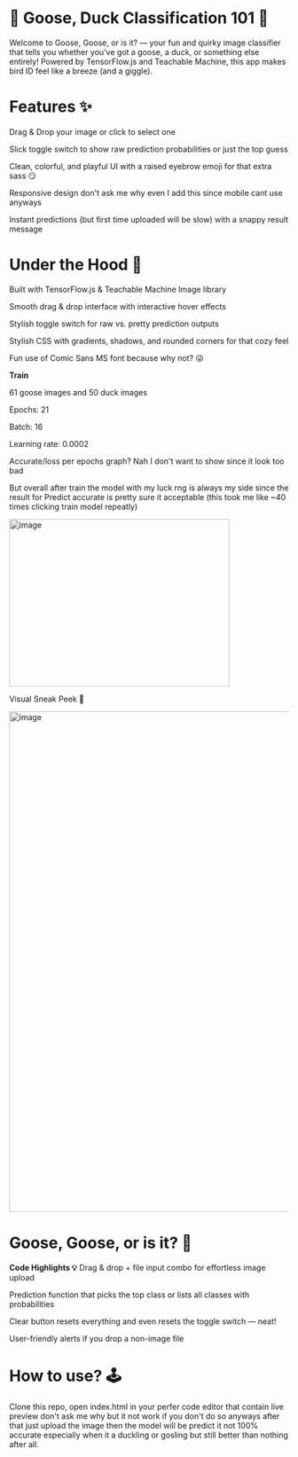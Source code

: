 # 🦆 Goose, Duck Classification 101 🪿
Welcome to Goose, Goose, or is it? — your fun and quirky image classifier that tells you whether you’ve got a goose, a duck, or something else entirely! Powered by TensorFlow.js and Teachable Machine, this app makes bird ID feel like a breeze (and a giggle).

# Features ✨
Drag & Drop your image or click to select one

Slick toggle switch to show raw prediction probabilities or just the top guess

Clean, colorful, and playful UI with a raised eyebrow emoji for that extra sass 😏

Responsive design don't ask me why even I add this since mobile cant use anyways

Instant predictions (but first time uploaded will be slow) with a snappy result message

# Under the Hood 🔧
Built with TensorFlow.js & Teachable Machine Image library

Smooth drag & drop interface with interactive hover effects

Stylish toggle switch for raw vs. pretty prediction outputs

Stylish CSS with gradients, shadows, and rounded corners for that cozy feel

Fun use of Comic Sans MS font because why not? 😜

**Train**

61 goose images and 50 duck images

Epochs: 21

Batch: 16

Learning rate: 0.0002

Accurate/loss per epochs graph? Nah I don't want to show since it look too bad

But overall after train the model with my luck rng is always my side since the result for Predict accurate is pretty sure it acceptable (this took me like ~40 times clicking train model repeatly)

<img width="397" height="302" alt="image" src="https://github.com/user-attachments/assets/723a0de9-e014-4db6-bfda-e51b8047d1cd" />

Visual Sneak Peek 👀

<img width="1919" height="903" alt="image" src="https://github.com/user-attachments/assets/905b76df-5cc2-4200-923c-f7a5b149cb50" />

# Goose, Goose, or is it? 🤨

**Code Highlights 💡**
Drag & drop + file input combo for effortless image upload

Prediction function that picks the top class or lists all classes with probabilities

Clear button resets everything and even resets the toggle switch — neat!

User-friendly alerts if you drop a non-image file

# How to use? 🕹️
Clone this repo, open index.html in your perfer code editor that contain live preview don't ask me why but it not work if you don't do so anyways after that just upload the image then the model will be predict it not 100% accurate especially when it a duckling or gosling but still better than nothing after all.
